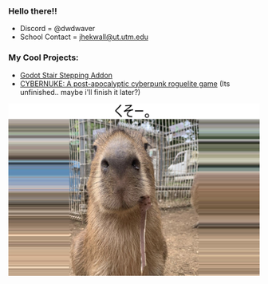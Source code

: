 ### Hello there!!

- Discord = @dwdwaver
- School Contact = jhekwall@ut.utm.edu

### My Cool Projects:

- [Godot Stair Stepping Addon](https://github.com/JheKWall/Godot-Stair-Step-Demo)
- [CYBERNUKE: A post-apocalyptic cyberpunk roguelite game](https://github.com/JheKWall/CYBERNUKE) (Its unfinished.. maybe i'll finish it later?)

![「くそー」== "Damn"](https://github.com/JheKWall/JheKWall/blob/master/%E3%81%8F%E3%81%9D%E3%83%BC%E3%82%AB%E3%83%94%E3%83%90%E3%83%A9.jpg?raw=true)
